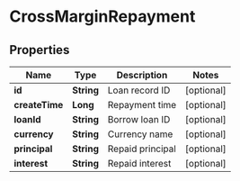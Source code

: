 
# CrossMarginRepayment

## Properties

Name | Type | Description | Notes
------------ | ------------- | ------------- | -------------
**id** | **String** | Loan record ID |  [optional]
**createTime** | **Long** | Repayment time |  [optional]
**loanId** | **String** | Borrow loan ID |  [optional]
**currency** | **String** | Currency name |  [optional]
**principal** | **String** | Repaid principal |  [optional]
**interest** | **String** | Repaid interest |  [optional]

